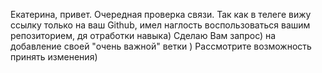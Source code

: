 Екатерина, привет. Очередная проверка связи.
Так как в телеге вижу ссылку только на ваш  Github,
имел наглость воспользоваться вашим репозиторием, дя отработки навыка)
Сделаю Вам запрос) на добавление своей "очень важной" ветки )
Рассмотрите возможность принять изменения)
